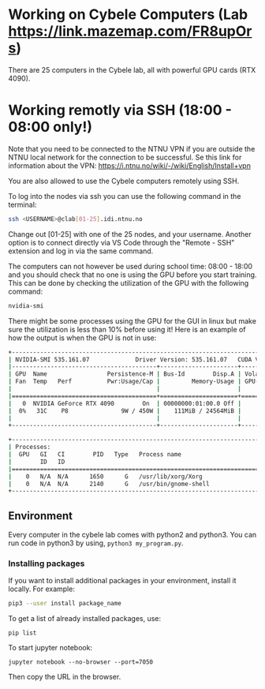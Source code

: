# Working on Cybele Computers (Lab https://link.mazemap.com/FR8upOrs)

There are 25 computers in the Cybele lab, all with powerful GPU cards (RTX 4090).

# Working remotly via SSH (18:00 - 08:00 only!)

Note that you need to be connected to the NTNU VPN if you are outside the NTNU local network for the connection to be successful. Se this link for information about the VPN: https://i.ntnu.no/wiki/-/wiki/English/Install+vpn

You are also allowed to use the Cybele computers remotely using SSH. 

To log into the nodes via ssh you can use the following command in the terminal:

```bash
ssh <USERNAME>@clab[01-25].idi.ntnu.no
```
Change out [01-25] with one of the 25 nodes, and your username.
Another option is to connect directly via VS Code through the "Remote - SSH" extension and log in via the same command.


The computers can not however be used during school time: 08:00 - 18:00 and you should check that no one is using the GPU before you start training.
This can be done by checking the utilization of the GPU with the following command:

```bash
nvidia-smi
```
There might be some processes using the GPU for the GUI in linux but make sure the utilization is less than 10% before using it!
Here is an example of how the output is when the GPU is not in use:
```bash
+---------------------------------------------------------------------------------------+
| NVIDIA-SMI 535.161.07             Driver Version: 535.161.07   CUDA Version: 12.2     |
|-----------------------------------------+----------------------+----------------------+
| GPU  Name                 Persistence-M | Bus-Id        Disp.A | Volatile Uncorr. ECC |
| Fan  Temp   Perf          Pwr:Usage/Cap |         Memory-Usage | GPU-Util  Compute M. |
|                                         |                      |               MIG M. |
|=========================================+======================+======================|
|   0  NVIDIA GeForce RTX 4090        On  | 00000000:01:00.0 Off |                  Off |
|  0%   31C    P8               9W / 450W |    111MiB / 24564MiB |      0%      Default |
|                                         |                      |                  N/A |
+-----------------------------------------+----------------------+----------------------+

+---------------------------------------------------------------------------------------+
| Processes:                                                                            |
|  GPU   GI   CI        PID   Type   Process name                            GPU Memory |
|        ID   ID                                                             Usage      |
|=======================================================================================|
|    0   N/A  N/A      1650      G   /usr/lib/xorg/Xorg                           85MiB |
|    0   N/A  N/A      2140      G   /usr/bin/gnome-shell                         16MiB |
+---------------------------------------------------------------------------------------+
```


## Environment
Every computer in the cybele lab comes with python2 and python3.
You can run code in python3 by using, `python3 my_program.py`.


### Installing packages
If you want to install additional packages in your environment, install it locally. For example:

```bash
pip3 --user install package_name
```

To get a list of already installed packages, use:
```
pip list
```


To start jupyter notebook: 
```
jupyter notebook --no-browser --port=7050 
```
Then copy the URL in the browser.
